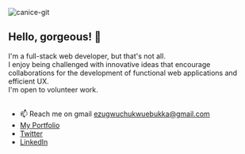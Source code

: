 ![canice-git](https://user-images.githubusercontent.com/50200115/162418921-945a996d-02f1-4ca5-b122-907a3b7a8379.jpg)

<h2>Hello, gorgeous! 👋</h2>
I'm a full-stack web developer, but that's not all. <br>
I enjoy being challenged with innovative ideas that encourage collaborations for the development of functional web applications and efficient UX. <br>
I'm open to volunteer work. <br>
 <br>

- 📫 Reach me on gmail ezugwuchukwuebukka@gmail.com
- [My Portfolio](https://caniceezugwu.netlify.app/)
- [Twitter](https://twitter.com/CaniceEzugwu)
- [LinkedIn](https://www.linkedin.com/in/canice-ezugwu-811322215/)
<!---
canicemichael/canicemichael is a ✨ special ✨ repository because its `README.md` (this file) appears on your GitHub profile.
You can click the Preview link to take a look at your changes.
--->

